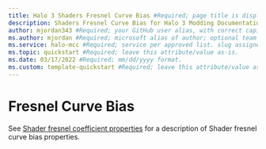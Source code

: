 ```yaml
---
title: Halo 3 Shaders Fresnel Curve Bias #Required; page title is displayed in search results. Include the brand.
description: Shaders Fresnel Curve Bias for Halo 3 Modding Documentation. #Required; article description that is displayed in search results. 
author: mjordan343 #Required; your GitHub user alias, with correct capitalization.
ms.author: mjordan #Required; microsoft alias of author; optional team alias.
ms.service: halo-mcc #Required; service per approved list. slug assigned by ACOM.
ms.topic: quickstart #Required; leave this attribute/value as-is.
ms.date: 03/17/2022 #Required; mm/dd/yyyy format.
ms.custom: template-quickstart #Required; leave this attribute/value as-is.
---
```


# Fresnel Curve Bias

See [Shader fresnel coefficient properties](../Shaders/FresnelCoefficient.md) for a description of Shader fresnel curve bias properties.
